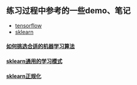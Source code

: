 ## 练习过程中参考的一些demo、笔记
- [tensorflow](https://morvanzhou.github.io/tutorials/machine-learning/tensorflow/)
- [sklearn](https://morvanzhou.github.io/tutorials/machine-learning/sklearn/)

#### [如何挑选合适的机器学习算法](https://morvanzhou.github.io/tutorials/machine-learning/sklearn/2-1-select-method/)
#### [sklearn通用的学习模式](https://morvanzhou.github.io/tutorials/machine-learning/sklearn/)
#### [sklearn正规化](https://morvanzhou.github.io/tutorials/machine-learning/sklearn/3-1-normalization/)